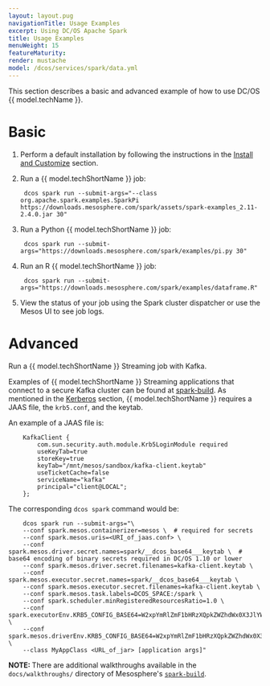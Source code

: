 ```yaml
---
layout: layout.pug
navigationTitle: Usage Examples
excerpt: Using DC/OS Apache Spark
title: Usage Examples
menuWeight: 15
featureMaturity:
render: mustache
model: /dcos/services/spark/data.yml
---
```

This section describes a basic and advanced example of how to use DC/OS {{ model.techName }}.

# Basic

1. Perform a default installation by following the instructions in the [Install and Customize](/services/spark/2.8.0-2.4.0/install/) section.

1. Run a {{ model.techShortName }} job:

        dcos spark run --submit-args="--class org.apache.spark.examples.SparkPi https://downloads.mesosphere.com/spark/assets/spark-examples_2.11-2.4.0.jar 30"

1. Run a Python {{ model.techShortName }} job:

        dcos spark run --submit-args="https://downloads.mesosphere.com/spark/examples/pi.py 30"

1. Run an R {{ model.techShortName }} job:

        dcos spark run --submit-args="https://downloads.mesosphere.com/spark/examples/dataframe.R"

1. View the status of your job using the Spark cluster dispatcher or use the Mesos UI to see job logs.

# Advanced

Run a {{ model.techShortName }} Streaming job with Kafka.

Examples of {{ model.techShortName }} Streaming applications that connect to a secure Kafka cluster can be found at [spark-build](https://github.com/mesosphere/spark-build/blob/2.8.0-2.4.0/tests/jobs/scala/src/main/scala/KafkaJobs.scala). As mentioned in the [Kerberos](/services/spark/2.8.0-2.4.0/kerberos/) section, {{ model.techShortName }} requires a JAAS file, the `krb5.conf`, and the keytab.

An example of a JAAS file is:

        KafkaClient {
            com.sun.security.auth.module.Krb5LoginModule required
            useKeyTab=true
            storeKey=true
            keyTab="/mnt/mesos/sandbox/kafka-client.keytab"
            useTicketCache=false
            serviceName="kafka"
            principal="client@LOCAL";
        };

The corresponding `dcos spark` command would be:

        dcos spark run --submit-args="\
        --conf spark.mesos.containerizer=mesos \  # required for secrets
        --conf spark.mesos.uris=<URI_of_jaas.conf> \
        --conf spark.mesos.driver.secret.names=spark/__dcos_base64___keytab \  # base64 encoding of binary secrets required in DC/OS 1.10 or lower
        --conf spark.mesos.driver.secret.filenames=kafka-client.keytab \
        --conf spark.mesos.executor.secret.names=spark/__dcos_base64___keytab \
        --conf spark.mesos.executor.secret.filenames=kafka-client.keytab \
        --conf spark.mesos.task.labels=DCOS_SPACE:/spark \
        --conf spark.scheduler.minRegisteredResourcesRatio=1.0 \
        --conf spark.executorEnv.KRB5_CONFIG_BASE64=W2xpYmRlZmF1bHRzXQpkZWZhdWx0X3JlYWxtID0gTE9DQUwKCltyZWFsbXNdCiAgTE9DQUwgPSB7CiAgICBrZGMgPSBrZGMubWFyYXRob24uYXV0b2lwLmRjb3MudGhpc2Rjb3MuZGlyZWN0b3J5OjI1MDAKICB9Cg== \
        --conf spark.mesos.driverEnv.KRB5_CONFIG_BASE64=W2xpYmRlZmF1bHRzXQpkZWZhdWx0X3JlYWxtID0gTE9DQUwKCltyZWFsbXNdCiAgTE9DQUwgPSB7CiAgICBrZGMgPSBrZGMubWFyYXRob24uYXV0b2lwLmRjb3MudGhpc2Rjb3MuZGlyZWN0b3J5OjI1MDAKICB9Cg== \
        --class MyAppClass <URL_of_jar> [application args]"

<p class="message--note"><strong>NOTE: </strong>There are additional walkthroughs available in the <code>docs/walkthroughs/</code> directory of Mesosphere's <a href="https://github.com/mesosphere/spark-build/"><code>spark-build</code></a>.</p>
